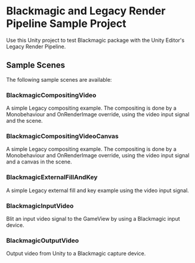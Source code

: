 # Blackmagic and Legacy Render Pipeline Sample Project

Use this Unity project to test Blackmagic package with the Unity Editor's Legacy Render Pipeline.

## Sample Scenes
The following sample scenes are available:

### BlackmagicCompositingVideo
A simple Legacy compositing example. The compositing is done by a Monobehaviour and OnRenderImage override, using the video input signal and the scene.

### BlackmagicCompositingVideoCanvas
A simple Legacy compositing example. The compositing is done by a Monobehaviour and OnRenderImage override, using the video input signal and a canvas in the scene.

### BlackmagicExternalFillAndKey
A simple Legacy external fill and key example using the video input signal.

### BlackmagicInputVideo
Blit an input video signal to the GameView by using a Blackmagic input device.

### BlackmagicOutputVideo
Output video from Unity to a Blackmagic capture device.
